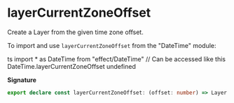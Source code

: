 # layerCurrentZoneOffset

Create a Layer from the given time zone offset.

To import and use `layerCurrentZoneOffset` from the "DateTime" module:

ts
import \* as DateTime from "effect/DateTime"
// Can be accessed like this
DateTime.layerCurrentZoneOffset
undefined

**Signature**

```ts
export declare const layerCurrentZoneOffset: (offset: number) => Layer.Layer<CurrentTimeZone>
```
